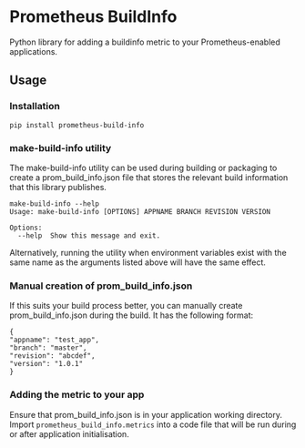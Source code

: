 # Prometheus BuildInfo
Python library for adding a buildinfo metric to your Prometheus-enabled applications.

## Usage
### Installation

    pip install prometheus-build-info
    
### make-build-info utility

The make-build-info utility can be used during building or packaging to create a prom_build_info.json file that stores the
relevant build information that this library publishes. 

    make-build-info --help
    Usage: make-build-info [OPTIONS] APPNAME BRANCH REVISION VERSION

    Options:
      --help  Show this message and exit.

Alternatively, running the utility when environment variables exist with the same name as the arguments listed above will
have the same effect.

### Manual creation of prom_build_info.json

If this suits your build process better, you can manually create prom_build_info.json during the build. It has the following 
format:

    {
    "appname": "test_app",
    "branch": "master",
    "revision": "abcdef",
    "version": "1.0.1"
    }
    
### Adding the metric to your app

Ensure that prom_build_info.json is in your application working directory. Import ```prometheus_build_info.metrics``` 
into a code file that will be run during or after application initialisation.